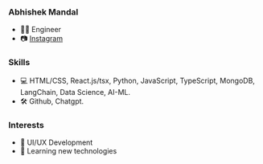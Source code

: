 ### Abhishek Mandal
- 👩‍💻 Engineer
- 📷 [Instagram](https://www.instagram.com/1abhishek_mandal/)

### Skills
- 💻 HTML/CSS, React.js/tsx,  Python, JavaScript, TypeScript, MongoDB, LangChain, Data Science, AI-ML. 
- 🛠️ Github, Chatgpt.

### Interests
- 🎨 UI/UX Development
- 🌱 Learning new technologies


<!--
**Abhishek1Mandal/Abhishek1Mandal** is a ✨ _special_ ✨ repository because its `README.md` (this file) appears on your GitHub profile.

Here are some ideas to get you started:

### Projects
- 🚀 [Project 1](https://github.com/yourusername/project1)
- 🌟 [Project 2](https://github.com/yourusername/project2)
- 🔧 [Project 3](https://github.com/yourusername/project3)
- 🌐 [Personal Website](https://yourwebsite.com)
- 📝 [LinkedIn](https://linkedin.com/in/yourlinkedin)
- 🐦 [Twitter](https://twitter.com/yourtwitter)
- 📫 [Email Me](mailto:@gmail.com)

- 📚 Open Source Contributions
- 🔭 I’m currently working on ...
- 🌱 I’m currently learning ...
- 👯 I’m looking to collaborate on ...
- 🤔 I’m looking for help with ...
- 💬 Ask me about ...
- 📫 How to reach me: ...
- 😄 Pronouns: ...
- ⚡ Fun fact: ...
-->
